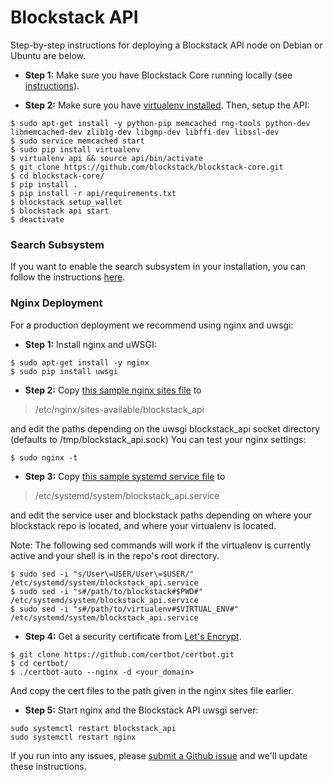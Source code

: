# Blockstack API 

Step-by-step instructions for deploying a Blockstack API node on Debian or 
Ubuntu are below.

- **Step 1:** Make sure you have Blockstack Core running locally (see [instructions](https://github.com/blockstack/blockstack-core/blob/master/README.md#quick-start)). 

- **Step 2:** Make sure you have [virtualenv installed](http://docs.python-guide.org/en/latest/dev/virtualenvs/). 
Then, setup the API:
``` 
$ sudo apt-get install -y python-pip memcached rng-tools python-dev libmemcached-dev zlib1g-dev libgmp-dev libffi-dev libssl-dev 
$ sudo service memcached start
$ sudo pip install virtualenv
$ virtualenv api && source api/bin/activate
$ git clone https://github.com/blockstack/blockstack-core.git
$ cd blockstack-core/
$ pip install .
$ pip install -r api/requirements.txt
$ blockstack setup_wallet
$ blockstack api start
$ deactivate
```

### Search Subsystem

If you want to enable the search subsystem in your installation, you can
follow the instructions [here](search.md).

### Nginx Deployment

For a production deployment we recommend using nginx and uwsgi:

- **Step 1:** Install nginx and uWSGI:
```
$ sudo apt-get install -y nginx
$ sudo pip install uwsgi
```
- **Step 2:** Copy [this sample nginx sites file](../api/nginx/config/nginx_sites-available/blockstack_api) to

> /etc/nginx/sites-available/blockstack_api

and edit the paths depending on the uwsgi blockstack_api socket directory (defaults to /tmp/blockstack_api.sock) 
You can test your nginx settings:
```
$ sudo nginx -t
```
- **Step 3:** Copy [this sample systemd service file](../api/nginx/config/systemd_system/blockstack_api.service) to

> /etc/systemd/system/blockstack_api.service

and edit the service user and blockstack paths depending on where your blockstack repo is located, and 
where your virtualenv is located. 

Note: The following sed commands will work if the virtualenv is currently active and your shell is in the repo's root directory.

```
$ sudo sed -i "s/User\=USER/User\=$USER/" /etc/systemd/system/blockstack_api.service
$ sudo sed -i "s#/path/to/blockstack#$PWD#" /etc/systemd/system/blockstack_api.service
$ sudo sed -i "s#/path/to/virtualenv#$VIRTUAL_ENV#" /etc/systemd/system/blockstack_api.service
```

- **Step 4:** Get a security certificate from [Let's Encrypt](https://letsencrypt.org/).
```
$ git clone https://github.com/certbot/certbot.git
$ cd certbot/
$ ./certbot-auto --nginx -d <your_domain>
```

And copy the cert files to the path given in the nginx sites file earlier.

- **Step 5:** Start nginx and the Blockstack API uwsgi server:
```
sudo systemctl restart blockstack_api
sudo systemctl restart nginx
```

If you run into any issues, please [submit a Github issue](https://github.com/blockstack/blockstack-core/issues) and we'll update these
instructions.
